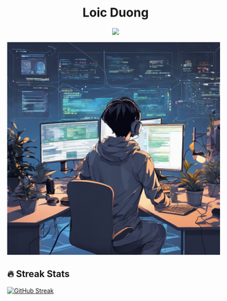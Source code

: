 <p align="center">
  <h1 align="center">Loic Duong</h1>
</p>

<p align="center">
  <img src="https://readme-typing-svg.demolab.com?font=Fira+Code&pause=1000&width=435&lines=Web+Front-end+Developer&center=true&vCenter=true" />
</p>

<img src="./img.png" width="495" />

## 🔥 Streak Stats
[![GitHub Streak](https://streak-stats.demolab.com?user=loicduong)](https://git.io/streak-stats)

